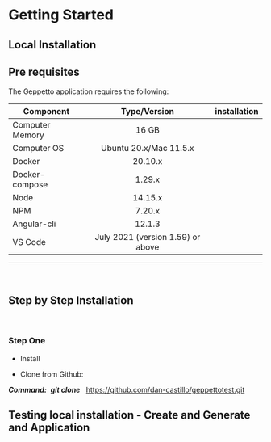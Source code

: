 # Getting Started

## Local Installation

## Pre requisites

The Geppetto application requires the following:

| Component        | Type/Version                      |  installation
| -------------    | :-----------:                     | :-----------:
| Computer Memory  | 16 GB                             |
| Computer OS      | Ubuntu 20.x/Mac 11.5.x            |
| Docker           | 20.10.x                           |
| Docker-compose   | 1.29.x                            |
| Node             | 14.15.x                           |
| NPM              | 7.20.x                            |
| Angular-cli      | 12.1.3                            |
| VS Code          | July 2021 (version 1.59) or above |

---
&nbsp;
&nbsp;

## Step by Step Installation

&nbsp;
&nbsp;

### Step One

- Install 


- Clone from Github:
&nbsp;

***Command:***$~$ ***git clone*** $~$ https://github.com/dan-castillo/geppettotest.git


## Testing local installation - Create and Generate and Application